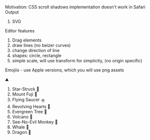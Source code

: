 Motivation: CSS scroll shadows implementation doesn't work in Safari
Output

1. SVG

Editor features

1. Drag elements
2. draw lines (no beizer curves)
3. change direction of line
4. shapes: circle, rectangle
5. simple scale, will use transform for simplicity, (no origin specific)

Emojiis - use Apple versions, which you will use png assets

⛰️

1. Star-Struck 🤩
2. Mount Fuji 🗻
3. Flying Saucer 🛸
4. Revolving Hearts 💞
5. Evergreen Tree 🌲
6. Volcano 🌋
7. See-No-Evil Monkey 🙈
8. Whale 🐋
9. Dragon 🐉
